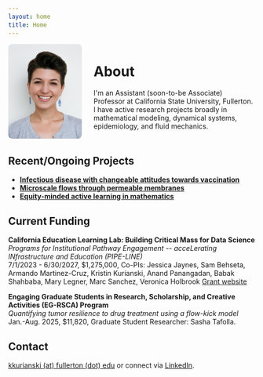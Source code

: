 ```yaml
---
layout: home
title: Home
---
```


<div style="display: flex; align-items: flex-start; gap: 1.5rem; flex-wrap: wrap;">
  <div style="flex: 0 0 150px;">
    <img src="/images/2022_0Kurianski_headshot.png" alt="Kristin Kurianski headshot" style="max-width: 100%; border-radius: 8px;" />
  </div>
  <div style="flex: 1; min-width: 250px;">
    <h1>About</h1>
    <p>I'm an Assistant (soon-to-be Associate) Professor at California State University, Fullerton. I have active research projects broadly in mathematical modeling, dynamical systems, epidemiology, and fluid mechanics.</p>
  </div>
</div>

## Recent/Ongoing Projects

- **[Infectious disease with changeable attitudes towards vaccination](https://www.aimspress.com/article/doi/10.3934/mbe.2025011)**
- **[Microscale flows through permeable membranes](https://meetings.siam.org/sess/dsp_talk.cfm?p=148024)**
- **[Equity-minded active learning in mathematics](https://www.mdpi.com/2227-7102/14/9/1001)**

## Current Funding
**California Education Learning Lab: Building Critical Mass for Data Science**<br />
_Programs for Institutional Pathway Engagement -- acceLerating INfrastructure and Education (PIPE-LINE)_<br />
7/1/2023 - 6/30/2027, $1,275,000, Co-PIs: Jessica Jaynes, Sam Behseta, Armando Martinez-Cruz, Kristin Kurianski, Anand Panangadan, Babak Shahbaba, Mary Legner, Marc Sanchez, Veronica Holbrook
[Grant website](https://pipelinedatascience.org/)

**Engaging Graduate Students in Research, Scholarship, and Creative Activities (EG-RSCA) Program**<br />
_Quantifying tumor resilience to drug treatment using a flow-kick model_<br />
Jan.-Aug. 2025, $11,820, Graduate Student Researcher: Sasha Tafolla.

## Contact

[kkurianski (at) fullerton (dot) edu](mailto:kkurianski@fullerton.edu) or connect via [LinkedIn](https://www.linkedin.com/in/kristin-kurianski/).
